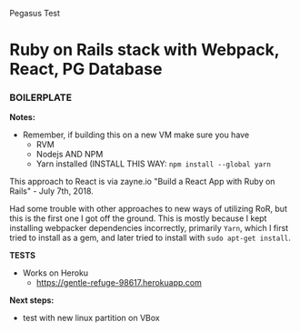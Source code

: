 Pegasus Test

# Ruby on Rails stack with Webpack, React, PG Database

### BOILERPLATE

**Notes:**

* Remember, if building this on a new VM make sure you have 
  * RVM
  * Nodejs AND NPM
  * Yarn installed (INSTALL THIS WAY: `npm install --global yarn`

This approach to React is via zayne.io "Build a React App with Ruby on Rails" - July 7th, 2018.

Had some trouble with other approaches to new ways of utilizing RoR, but this is the first one I got off the ground.  This is mostly because I kept installing webpacker dependencies incorrectly, primarily `Yarn`, which I first tried to install as a gem, and later tried to install with `sudo apt-get install`.

**TESTS**

* Works on Heroku
  * https://gentle-refuge-98617.herokuapp.com

**Next steps:**

- test with new linux partition on VBox

